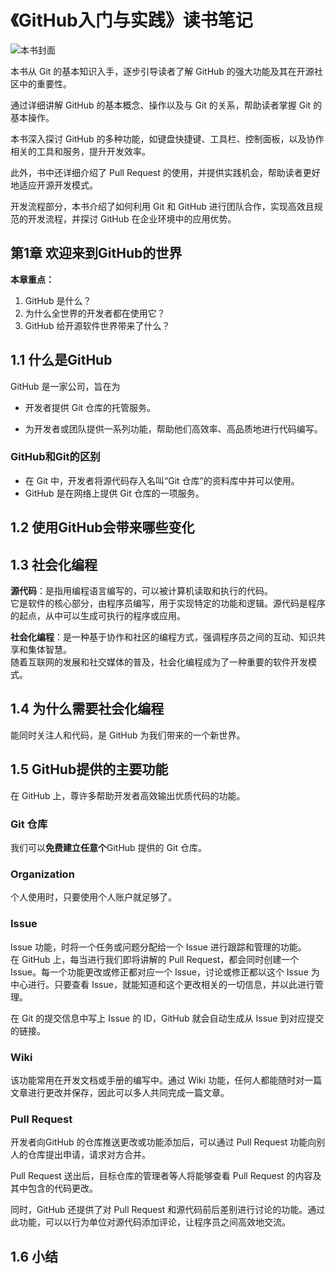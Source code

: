 # 《GitHub入门与实践》读书笔记

![本书封面](https://p.ipic.vip/kka5mh.jpeg)

本书从 Git 的基本知识入手，逐步引导读者了解 GitHub 的强大功能及其在开源社区中的重要性。

通过详细讲解 GitHub 的基本概念、操作以及与 Git 的关系，帮助读者掌握 Git 的基本操作。

本书深入探讨 GitHub 的多种功能，如键盘快捷键、工具栏、控制面板，以及协作相关的工具和服务，提升开发效率。

此外，书中还详细介绍了 Pull Request 的使用，并提供实践机会，帮助读者更好地适应开源开发模式。

开发流程部分，本书介绍了如何利用 Git 和 GitHub 进行团队合作，实现高效且规范的开发流程，并探讨 GitHub 在企业环境中的应用优势。

## 第1章  欢迎来到GitHub的世界

**本章重点：**

1. GitHub 是什么？
2. 为什么全世界的开发者都在使用它？
3. GitHub 给开源软件世界带来了什么？

## 1.1  什么是GitHub

GitHub 是一家公司，旨在为

* 开发者提供 Git 仓库的托管服务。

* 为开发者或团队提供一系列功能，帮助他们高效率、高品质地进行代码编写。

### GitHub和Git的区别

* 在 Git 中，开发者将源代码存入名叫“Git 仓库”的资料库中并可以使用。
* GitHub 是在网络上提供 Git 仓库的一项服务。

## 1.2  使用GitHub会带来哪些变化

## 1.3 社会化编程

**源代码**：是指用编程语言编写的，可以被计算机读取和执行的代码。<br>它是软件的核心部分，由程序员编写，用于实现特定的功能和逻辑。源代码是程序的起点，从中可以生成可执行的程序或应用。

**社会化编程**：是一种基于协作和社区的编程方式，强调程序员之间的互动、知识共享和集体智慧。<br>随着互联网的发展和社交媒体的普及，社会化编程成为了一种重要的软件开发模式。

## 1.4  为什么需要社会化编程

能同时关注人和代码，是 GitHub 为我们带来的一个新世界。

## 1.5  GitHub提供的主要功能

在 GitHub 上，尊许多帮助开发者高效输出优质代码的功能。

### Git 仓库

我们可以**免费建立任意个**GitHub 提供的 Git 仓库。

### Organization

个人使用时，只要使用个人账户就足够了。

### Issue

Issue 功能，时将一个任务或问题分配给一个 Issue 进行跟踪和管理的功能。<br>在 GitHub 上，每当进行我们即将讲解的 Pull Request，都会同时创建一个 Issue。每一个功能更改或修正都对应一个 Issue，讨论或修正都以这个 Issue 为中心进行。只要查看 Issue，就能知道和这个更改相关的一切信息，并以此进行管理。

在 Git 的提交信息中写上 Issue 的 ID，GitHub 就会自动生成从 Issue 到对应提交的链接。

### Wiki

该功能常用在开发文档或手册的编写中。通过 Wiki 功能，任何人都能随时对一篇文章进行更改并保存，因此可以多人共同完成一篇文章。

### Pull Request

开发者向GitHub 的仓库推送更改或功能添加后，可以通过 Pull Request 功能向别人的仓库提出申请，请求对方合并。

Pull Request 送出后，目标仓库的管理者等人将能够查看 Pull Request 的内容及其中包含的代码更改。

同时，GitHub 还提供了对 Pull Request 和源代码前后差别进行讨论的功能。通过此功能，可以以行为单位对源代码添加评论，让程序员之间高效地交流。

## 1.6  小结

